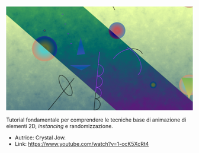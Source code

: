 ![output](output.png)

Tutorial fondamentale per comprendere le tecniche base di animazione di elementi 2D, _instancing_ e randomizzazione.

- Autrice: Crystal Jow.
- Link: https://www.youtube.com/watch?v=1-ocK5XcRt4